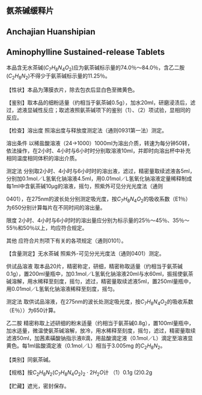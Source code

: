 ## 氨茶碱缓释片

## Anchajian Huanshipian

## Aminophylline Sustained-release Tablets

本品含无水茶碱$(C_{7}H_{8}N_{4}O_{2})$应为氨茶碱标示量的74.0％～84.0％，含乙二胺$(C_{2}H_{8}N_{2})$不得少于氨茶碱标示量的11.25％。

【性状】本品为薄膜衣片，除去包衣后显白色至微黄色。

【鉴别】取本品的细粉适量（约相当于氨茶碱0.5g），加水20ml，研磨浸渍后，滤过，滤液显碱性反应；取滤液照氨茶碱项下的鉴别（1）、（2）项试验，显相同的反应。

【检查】溶出度 照溶出度与释放度测定法（通则0931第一法）测定。

溶出条件 以稀盐酸溶液（24→1000）1000ml为溶出介质，转速为每分钟50转，依法操作，在2小时、4小时与6小时时分别取溶液10ml，并即时向溶出杯中补充相同温度相同体积的溶出介质。

测定法 分别取2小时、4小时与6小时时的溶出液，滤过，精密量取续滤液各5ml，分别加0.1mol／L氢氧化钠溶液4.5ml，用0.01mol／L氢氧化钠溶液定量稀释制成每1ml中含氨茶碱10μg的溶液，摇匀，照紫外可见分光光度法（通则

0401），在275nm的波长处分别测定吸光度，按$C_{7}H_{8}N_{4}O_{2}$的吸收系数（E1％）为650分别计算每片在不同时间的溶出量。

限度 2小时、4小时与6小时时的溶出量应分别为标示量的25％～45％、35％～55％和50％以上，均应符合规定。

其他 应符合片剂项下有关的各项规定（通则0101）。

【含量测定】无水茶碱 照紫外-可见分光光度法（通则0401）测定。

供试品溶液 取本品20片，精密称定，研细，精密称取适量（约相当于氨茶碱0.1g），置200ml量瓶中，加0.1mol／L氢氧化钠溶液20ml与水60ml，振摇使氨茶碱溶解，用水稀释至刻度，摇匀，滤过，精密量取续滤液5ml，置250ml量瓶中，用0.01mol／L氢氧化钠溶液稀释至刻度，摇匀。

测定法 取供试品溶液，在275nm的波长处测定吸光度，按$C_{7}H_{8}N_{4}O_{2}$的吸收系数（E％））为650计算。

乙二胺 精密称取上述研细的粉末适量（约相当于氨茶碱0.8g），置100ml量瓶中，加水适量，微温使氨茶碱溶解，放冷，用水稀释至刻度，摇匀，滤过，精密量取续滤液50ml，加茜素磺酸钠指示液8滴，用盐酸滴定液（0.1mol／L）滴定至溶液显黄色。每1ml盐酸滴定液（0.1mol／L）相当于3.005mg 的$C_{2}H_{8}N_{2}$。

【类别】同氨茶碱。

【规格】按$C_{2}H_{8}N_{2}(C_{7}H_{8}N_{4}O_{2})_{2}\cdot 2H_{2}O$计 （1）0.1g (2)0.2g

【贮藏】遮光，密封保存。